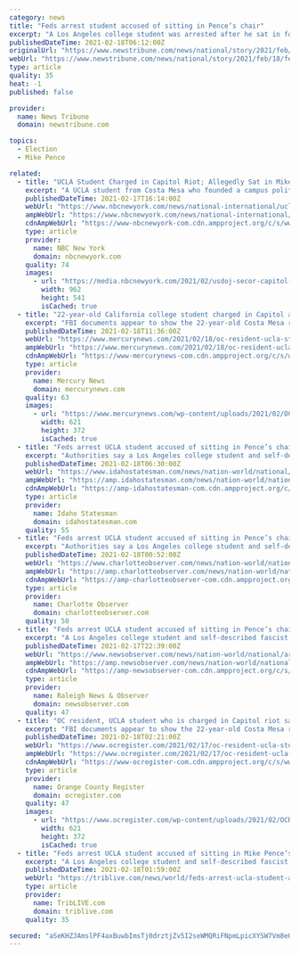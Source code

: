 ```yaml
---
category: news
title: "Feds arrest student accused of sitting in Pence’s chair"
excerpt: "A Los Angeles college student was arrested after he sat in former Vice President Mike Pence’s chair in the Senate chambers during the insurrection at the U."
publishedDateTime: 2021-02-18T06:12:00Z
originalUrl: "https://www.newstribune.com/news/national/story/2021/feb/18/feds-arrest-student-accused-of-sitting-in-pences-chair/860542/"
webUrl: "https://www.newstribune.com/news/national/story/2021/feb/18/feds-arrest-student-accused-of-sitting-in-pences-chair/860542/"
type: article
quality: 35
heat: -1
published: false

provider:
  name: News Tribune
  domain: newstribune.com

topics:
  - Election
  - Mike Pence

related:
  - title: "UCLA Student Charged in Capitol Riot; Allegedly Sat in Mike Pence's Chair"
    excerpt: "A UCLA student from Costa Mesa who founded a campus political organization is facing federal charges of participating in the insurrection at the U.S. Capitol on Jan. 6, officials said Wednesday. Christian Secor,"
    publishedDateTime: 2021-02-17T16:14:00Z
    webUrl: "https://www.nbcnewyork.com/news/national-international/ucla-student-costa-mesa-charged-in-capitol-riot/2896395/"
    ampWebUrl: "https://www.nbcnewyork.com/news/national-international/ucla-student-costa-mesa-charged-in-capitol-riot/2896395/?amp"
    cdnAmpWebUrl: "https://www-nbcnewyork-com.cdn.ampproject.org/c/s/www.nbcnewyork.com/news/national-international/ucla-student-costa-mesa-charged-in-capitol-riot/2896395/?amp"
    type: article
    provider:
      name: NBC New York
      domain: nbcnewyork.com
    quality: 74
    images:
      - url: "https://media.nbcnewyork.com/2021/02/usdoj-secor-capitol-riot.jpg?fit=962%2C541"
        width: 962
        height: 541
        isCached: true
  - title: "22-year-old California college student charged in Capitol attack sat in Pence’s chair, FBI says"
    excerpt: "FBI documents appear to show the 22-year-old Costa Mesa resident carrying a flag as he walks through different areas of the Capitol during the Jan. 6 riot"
    publishedDateTime: 2021-02-18T11:36:00Z
    webUrl: "https://www.mercurynews.com/2021/02/18/oc-resident-ucla-student-who-is-charged-in-capitol-riot-sat-in-pences-chair-came-close-to-pelosis-office-documents-allege/"
    ampWebUrl: "https://www.mercurynews.com/2021/02/18/oc-resident-ucla-student-who-is-charged-in-capitol-riot-sat-in-pences-chair-came-close-to-pelosis-office-documents-allege/amp/"
    cdnAmpWebUrl: "https://www-mercurynews-com.cdn.ampproject.org/c/s/www.mercurynews.com/2021/02/18/oc-resident-ucla-student-who-is-charged-in-capitol-riot-sat-in-pences-chair-came-close-to-pelosis-office-documents-allege/amp/"
    type: article
    provider:
      name: Mercury News
      domain: mercurynews.com
    quality: 63
    images:
      - url: "https://www.mercurynews.com/wp-content/uploads/2021/02/OCR-L-CMCAPITOL-0217-02.jpg?w=621&h=372"
        width: 621
        height: 372
        isCached: true
  - title: "Feds arrest UCLA student accused of sitting in Pence’s chair"
    excerpt: "Authorities say a Los Angeles college student and self-described fascist has been arrested after sitting in former Vice President Mike Pence’s chair in the Senate chambers during the insurrection at the U."
    publishedDateTime: 2021-02-18T06:30:00Z
    webUrl: "https://www.idahostatesman.com/news/nation-world/national/article249324250.html"
    ampWebUrl: "https://amp.idahostatesman.com/news/nation-world/national/article249324250.html"
    cdnAmpWebUrl: "https://amp-idahostatesman-com.cdn.ampproject.org/c/s/amp.idahostatesman.com/news/nation-world/national/article249324250.html"
    type: article
    provider:
      name: Idaho Statesman
      domain: idahostatesman.com
    quality: 55
  - title: "Feds arrest UCLA student accused of sitting in Pence’s chair | Charlotte Observer"
    excerpt: "Authorities say a Los Angeles college student and self-described fascist has been arrested after sitting in former Vice President Mike Pence’s chair in the Senate chambers during the insurrection at the U."
    publishedDateTime: 2021-02-18T00:52:00Z
    webUrl: "https://www.charlotteobserver.com/news/nation-world/national/article249324250.html"
    ampWebUrl: "https://amp.charlotteobserver.com/news/nation-world/national/article249324250.html"
    cdnAmpWebUrl: "https://amp-charlotteobserver-com.cdn.ampproject.org/c/s/amp.charlotteobserver.com/news/nation-world/national/article249324250.html"
    type: article
    provider:
      name: Charlotte Observer
      domain: charlotteobserver.com
    quality: 50
  - title: "Feds arrest UCLA student accused of sitting in Pence’s chair | Raleigh News & Observer"
    excerpt: "A Los Angeles college student and self-described fascist was arrested after he sat in former Vice President Mike Pence's chair in the Senate chambers during the insurrection at the U.S. Capitol, authorities said. Officials say Christian Secor — a 22-year ..."
    publishedDateTime: 2021-02-17T22:39:00Z
    webUrl: "https://www.newsobserver.com/news/nation-world/national/article249324250.html"
    ampWebUrl: "https://amp.newsobserver.com/news/nation-world/national/article249324250.html"
    cdnAmpWebUrl: "https://amp-newsobserver-com.cdn.ampproject.org/c/s/amp.newsobserver.com/news/nation-world/national/article249324250.html"
    type: article
    provider:
      name: Raleigh News & Observer
      domain: newsobserver.com
    quality: 47
  - title: "OC resident, UCLA student who is charged in Capitol riot sat in Pence’s chair, came close to Pelosi’s office, documents allege"
    excerpt: "FBI documents appear to show the 22-year-old Costa Mesa resident carrying a flag as he walks through different areas of the Capitol during the Jan. 6 riot"
    publishedDateTime: 2021-02-18T02:21:00Z
    webUrl: "https://www.ocregister.com/2021/02/17/oc-resident-ucla-student-who-is-charged-in-capitol-riot-sat-in-pences-chair-came-close-to-pelosis-office-documents-allege/"
    ampWebUrl: "https://www.ocregister.com/2021/02/17/oc-resident-ucla-student-who-is-charged-in-capitol-riot-sat-in-pences-chair-came-close-to-pelosis-office-documents-allege/amp/"
    cdnAmpWebUrl: "https://www-ocregister-com.cdn.ampproject.org/c/s/www.ocregister.com/2021/02/17/oc-resident-ucla-student-who-is-charged-in-capitol-riot-sat-in-pences-chair-came-close-to-pelosis-office-documents-allege/amp/"
    type: article
    provider:
      name: Orange County Register
      domain: ocregister.com
    quality: 47
    images:
      - url: "https://www.ocregister.com/wp-content/uploads/2021/02/OCR-L-CMCAPITOL-0217-02-3.jpg?w=621&h=372"
        width: 621
        height: 372
        isCached: true
  - title: "Feds arrest UCLA student accused of sitting in Mike Pence’s chair"
    excerpt: "A Los Angeles college student and self-described fascist was arrested after he sat in former Vice President Mike Pence’s chair in the Senate chambers during the insurrection at the U.S. Capitol, authorities said."
    publishedDateTime: 2021-02-18T01:59:00Z
    webUrl: "https://triblive.com/news/world/feds-arrest-ucla-student-accused-of-sitting-in-mike-pences-chair/"
    type: article
    provider:
      name: TribLIVE.com
      domain: triblive.com
    quality: 35

secured: "aSeKHZJAmslPF4axBuwbImsTj0drztjZv5I2seWMQRiFNpmLpicXYSW7Vm8eQ1oKYjE3oP8oIu/wB9SywBDirdhnfmALnQ6849EEXPOq8Oa+CXjm/v8mllxJrg4BEM5NDSen3oo79PUmSlq2DvtXGwGwBE8rgvzayiY9SA9DEK5hjNkzxGbEaz/kt9CGHxcBHvD33qd359pLpGuyCcP1JKkeEpmWI6FQolR7Cz2P0gZjF+W+FvB7qi8VMDqoh27FfOqxdoRYnoKwKP0A4i5sS+7A2EubpFvwnw4OPIh8CKXFRw4dS8Z0xzZUScIMWZnqRsipQp1uelPQZYBsz9mKBGs2eUMTDEZegFuBsLKabVY=;XBUxh6NVIBB0euZe23lBFQ=="
---
```


